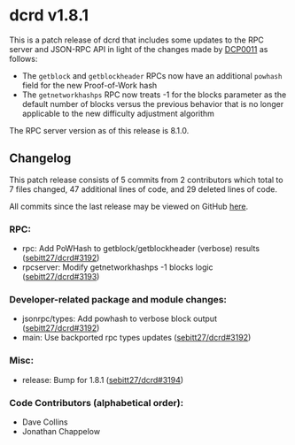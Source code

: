# dcrd v1.8.1

This is a patch release of dcrd that includes some updates to the RPC server and
JSON-RPC API in light of the changes made by
[DCP0011](https://github.com/decred/dcps/blob/master/dcp-0011/dcp-0011.mediawiki) as follows:

* The `getblock` and `getblockheader` RPCs now have an additional `powhash`
  field for the new Proof-of-Work hash
* The `getnetworkhashps` RPC now treats -1 for the blocks parameter as the
  default number of blocks versus the previous behavior that is no longer
  applicable to the new difficulty adjustment algorithm

The RPC server version as of this release is 8.1.0.

## Changelog

This patch release consists of 5 commits from 2 contributors which total to 7
files changed, 47 additional lines of code, and 29 deleted lines of code.

All commits since the last release may be viewed on GitHub
[here](https://github.com/sebitt27/dcrd/compare/release-v1.8.0...release-v1.8.1).

### RPC:

- rpc: Add PoWHash to getblock/getblockheader (verbose) results ([sebitt27/dcrd#3192](https://github.com/sebitt27/dcrd/pull/3192))
- rpcserver: Modify getnetworkhashps -1 blocks logic ([sebitt27/dcrd#3193](https://github.com/sebitt27/dcrd/pull/3193))

### Developer-related package and module changes:

- jsonrpc/types: Add powhash to verbose block output ([sebitt27/dcrd#3192](https://github.com/sebitt27/dcrd/pull/3192))
- main: Use backported rpc types updates ([sebitt27/dcrd#3192](https://github.com/sebitt27/dcrd/pull/3192))

### Misc:

- release: Bump for 1.8.1 ([sebitt27/dcrd#3194](https://github.com/sebitt27/dcrd/pull/3194))

### Code Contributors (alphabetical order):

- Dave Collins
- Jonathan Chappelow
